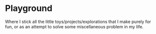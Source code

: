 # Playground

Where I stick all the little toys/projects/explorations that I make purely for
fun, or as an attempt to solve some miscellaneous problem in my life.
